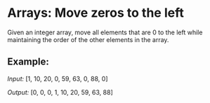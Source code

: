 # Arrays: Move zeros to the left

Given an integer array, move all elements that are 0 to the left while maintaining the order
of the other elements in the array.

## Example:
*Input:* [1, 10, 20, 0, 59, 63, 0, 88, 0] 

*Output:* [0, 0, 0, 1, 10, 20, 59, 63, 88]